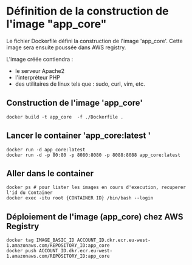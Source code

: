 # Définition de la construction de l'image "app_core"

Le fichier Dockerfile défini la construction de l'image 'app_core'. 
Cette image sera ensuite poussée dans AWS registry.

L'image créée contiendra :
* le serveur Apache2
* l'interpréteur PHP
* des utilitaires de linux tels que : sudo, curl, vim, etc.

## Construction de l'image 'app_core'
```
docker build -t app_core  -f ./Dockerfile .
```

## Lancer le container 'app_core:latest '
```
docker run -d app_core:latest 
docker run -d -p 80:80 -p 8080:8080 -p 8088:8088 app_core:latest 
```

## Aller dans le container
```
docker ps # pour lister les images en cours d'execution, recuperer l'id du Container
docker exec -itu root {CONTAINER ID} /bin/bash --login
```

## Déploiement de l'image (app_core) chez AWS Registry
```
docker tag IMAGE_BASIC_ID ACCOUNT_ID.dkr.ecr.eu-west-1.amazonaws.com/REPOSITORY_ID:app_core
docker push ACCOUNT_ID.dkr.ecr.eu-west-1.amazonaws.com/REPOSITORY_ID:app_core
```